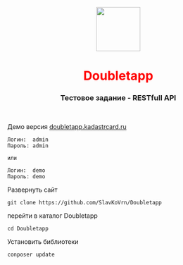 <p align="center">
    <a href="https://github.com/yiisoft" target="_blank">
        <img src="https://avatars0.githubusercontent.com/u/993323" height="100px">
    </a>
    <h1 align="center" style="color:red">Doubletapp</h1>
    <h3 align="center">Тестовое задание - RESTfull API</h3>
    <br>
</p>

Демо версия [doubletapp.kadastrcard.ru](http://doubletapp.kadastrcard.ru/site/login)

```
Логин:  admin
Пароль: admin

или

Логин:  demo
Пароль: demo
```

Развернуть сайт
```
git clone https://github.com/SlavKoVrn/Doubletapp
```
перейти в каталог Doubletapp
```
cd Doubletapp
```
Установить библиотеки
```
conposer update
```


